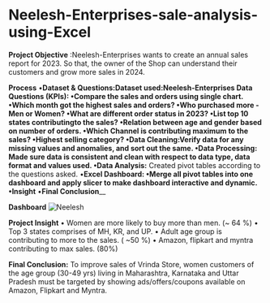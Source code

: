 # Neelesh-Enterprises-sale-analysis-using-Excel
**Project Objective** :Neelesh-Enterprises wants to create an annual sales report for 2023. So that, the owner of the Shop can understand their customers and grow more sales in 2024.

**Process**
   •**Dataset & Questions**__:Dataset used:Neelesh-Enterprises Data
                        Questions (KPIs): •Compare the sales and orders using single chart.
                                          •Which month got the highest sales and orders?
                                          •Who purchased more - Men or Women?
                                          •What are different order status in 2023?
                                          •List top 10 states contributingto the sales?
                                          •Relation between age and gender based on number of orders.
                                          •Which Channel is contributing maximum to the sales?
                                          •Highest selling category?
  **•Data Cleaning:**__Verify data for any missing values and anomalies, and sort out the same.
  •**Data Processing**__: Made sure data is consistent and clean with respect to data type, data format and values used.
  •**Data Analysis:**__ Created pivot tables according to the questions asked.
  •**Excel Dashboard**__: •Merge all pivot tables into one dashboard and apply slicer to make dashboard interactive and dynamic.
  •**Insight**__
  •**Final Conclusion**__
   
**Dashboard**
![Neelesh](https://github.com/shreyapok/Neelesh-Enterprises-sale-analysis-using-Excel/assets/162877795/56e4c056-c06c-4246-8993-b62e7290a528)

**Project Insight**
•	Women are more likely to buy more than men. (~ 64 %)
•	Top 3 states comprises of MH, KR, and UP. 
•	Adult age group is contributing to more to the sales. ( ~50 %) 
•	Amazon, flipkart and myntra contributing to max sales. (80%)

**Final Conclusion:**
To improve sales of Vrinda Store, women customers of the age group (30-49 yrs) living in Maharashtra, Karnataka and Uttar Pradesh must be targeted by showing ads/offers/coupons available on Amazon, Flipkart and Myntra.


